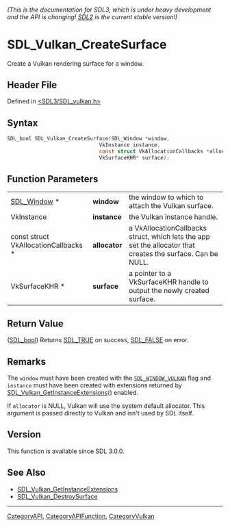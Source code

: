 ###### (This is the documentation for SDL3, which is under heavy development and the API is changing! [SDL2](https://wiki.libsdl.org/SDL2/) is the current stable version!)
# SDL_Vulkan_CreateSurface

Create a Vulkan rendering surface for a window.

## Header File

Defined in [<SDL3/SDL_vulkan.h>](https://github.com/libsdl-org/SDL/blob/main/include/SDL3/SDL_vulkan.h)

## Syntax

```c
SDL_bool SDL_Vulkan_CreateSurface(SDL_Window *window,
                              VkInstance instance,
                              const struct VkAllocationCallbacks *allocator,
                              VkSurfaceKHR* surface);
```

## Function Parameters

|                                      |               |                                                                                                             |
| ------------------------------------ | ------------- | ----------------------------------------------------------------------------------------------------------- |
| [SDL_Window](SDL_Window) *           | **window**    | the window to which to attach the Vulkan surface.                                                           |
| VkInstance                           | **instance**  | the Vulkan instance handle.                                                                                 |
| const struct VkAllocationCallbacks * | **allocator** | a VkAllocationCallbacks struct, which lets the app set the allocator that creates the surface. Can be NULL. |
| VkSurfaceKHR *                       | **surface**   | a pointer to a VkSurfaceKHR handle to output the newly created surface.                                     |

## Return Value

([SDL_bool](SDL_bool)) Returns [SDL_TRUE](SDL_TRUE) on success,
[SDL_FALSE](SDL_FALSE) on error.

## Remarks

The `window` must have been created with the
[`SDL_WINDOW_VULKAN`](SDL_WINDOW_VULKAN) flag and `instance` must have been
created with extensions returned by
[SDL_Vulkan_GetInstanceExtensions](SDL_Vulkan_GetInstanceExtensions)()
enabled.

If `allocator` is NULL, Vulkan will use the system default allocator. This
argument is passed directly to Vulkan and isn't used by SDL itself.

## Version

This function is available since SDL 3.0.0.

## See Also

- [SDL_Vulkan_GetInstanceExtensions](SDL_Vulkan_GetInstanceExtensions)
- [SDL_Vulkan_DestroySurface](SDL_Vulkan_DestroySurface)

----
[CategoryAPI](CategoryAPI), [CategoryAPIFunction](CategoryAPIFunction), [CategoryVulkan](CategoryVulkan)

